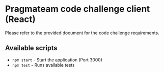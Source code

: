 # Pragmateam code challenge client (React)

Please refer to the provided document for the code challenge requirements.

## Available scripts

- `npm start` - Start the application (Port 3000)
- `npm test` - Runs available tests
